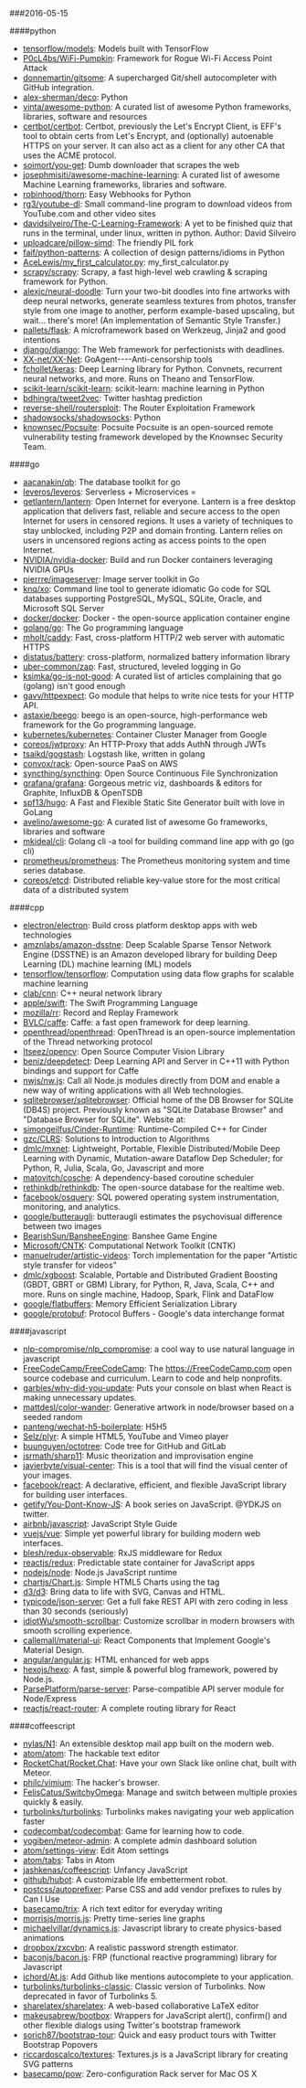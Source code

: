 ###2016-05-15

####python
* [tensorflow/models](https://github.com/tensorflow/models): Models built with TensorFlow
* [P0cL4bs/WiFi-Pumpkin](https://github.com/P0cL4bs/WiFi-Pumpkin): Framework for Rogue Wi-Fi Access Point Attack
* [donnemartin/gitsome](https://github.com/donnemartin/gitsome): A supercharged Git/shell autocompleter with GitHub integration.
* [alex-sherman/deco](https://github.com/alex-sherman/deco): Python
* [vinta/awesome-python](https://github.com/vinta/awesome-python): A curated list of awesome Python frameworks, libraries, software and resources
* [certbot/certbot](https://github.com/certbot/certbot): Certbot, previously the Let's Encrypt Client, is EFF's tool to obtain certs from Let's Encrypt, and (optionally) autoenable HTTPS on your server. It can also act as a client for any other CA that uses the ACME protocol.
* [soimort/you-get](https://github.com/soimort/you-get): Dumb downloader that scrapes the web
* [josephmisiti/awesome-machine-learning](https://github.com/josephmisiti/awesome-machine-learning): A curated list of awesome Machine Learning frameworks, libraries and software.
* [robinhood/thorn](https://github.com/robinhood/thorn): Easy Webhooks for Python
* [rg3/youtube-dl](https://github.com/rg3/youtube-dl): Small command-line program to download videos from YouTube.com and other video sites
* [davidsilveiro/The-C-Learning-Framework](https://github.com/davidsilveiro/The-C-Learning-Framework): A yet to be finished quiz that runs in the terminal, under linux, written in python. Author: David Silveiro
* [uploadcare/pillow-simd](https://github.com/uploadcare/pillow-simd): The friendly PIL fork
* [faif/python-patterns](https://github.com/faif/python-patterns): A collection of design patterns/idioms in Python
* [AceLewis/my_first_calculator.py](https://github.com/AceLewis/my_first_calculator.py): my_first_calculator.py
* [scrapy/scrapy](https://github.com/scrapy/scrapy): Scrapy, a fast high-level web crawling & scraping framework for Python.
* [alexjc/neural-doodle](https://github.com/alexjc/neural-doodle): Turn your two-bit doodles into fine artworks with deep neural networks, generate seamless textures from photos, transfer style from one image to another, perform example-based upscaling, but wait... there's more! (An implementation of Semantic Style Transfer.)
* [pallets/flask](https://github.com/pallets/flask): A microframework based on Werkzeug, Jinja2 and good intentions
* [django/django](https://github.com/django/django): The Web framework for perfectionists with deadlines.
* [XX-net/XX-Net](https://github.com/XX-net/XX-Net): GoAgent----Anti-censorship tools
* [fchollet/keras](https://github.com/fchollet/keras): Deep Learning library for Python. Convnets, recurrent neural networks, and more. Runs on Theano and TensorFlow.
* [scikit-learn/scikit-learn](https://github.com/scikit-learn/scikit-learn): scikit-learn: machine learning in Python
* [bdhingra/tweet2vec](https://github.com/bdhingra/tweet2vec): Twitter hashtag prediction
* [reverse-shell/routersploit](https://github.com/reverse-shell/routersploit): The Router Exploitation Framework
* [shadowsocks/shadowsocks](https://github.com/shadowsocks/shadowsocks): Python
* [knownsec/Pocsuite](https://github.com/knownsec/Pocsuite): Pocsuite Pocsuite is an open-sourced remote vulnerability testing framework developed by the Knownsec Security Team.

####go
* [aacanakin/qb](https://github.com/aacanakin/qb): The database toolkit for go
* [leveros/leveros](https://github.com/leveros/leveros): Serverless + Microservices = 
* [getlantern/lantern](https://github.com/getlantern/lantern): Open Internet for everyone. Lantern is a free desktop application that delivers fast, reliable and secure access to the open Internet for users in censored regions. It uses a variety of techniques to stay unblocked, including P2P and domain fronting. Lantern relies on users in uncensored regions acting as access points to the open Internet.
* [NVIDIA/nvidia-docker](https://github.com/NVIDIA/nvidia-docker): Build and run Docker containers leveraging NVIDIA GPUs
* [pierrre/imageserver](https://github.com/pierrre/imageserver): Image server toolkit in Go
* [knq/xo](https://github.com/knq/xo): Command line tool to generate idiomatic Go code for SQL databases supporting PostgreSQL, MySQL, SQLite, Oracle, and Microsoft SQL Server
* [docker/docker](https://github.com/docker/docker): Docker - the open-source application container engine
* [golang/go](https://github.com/golang/go): The Go programming language
* [mholt/caddy](https://github.com/mholt/caddy): Fast, cross-platform HTTP/2 web server with automatic HTTPS
* [distatus/battery](https://github.com/distatus/battery): cross-platform, normalized battery information library
* [uber-common/zap](https://github.com/uber-common/zap): Fast, structured, leveled logging in Go
* [ksimka/go-is-not-good](https://github.com/ksimka/go-is-not-good): A curated list of articles complaining that go (golang) isn't good enough
* [gavv/httpexpect](https://github.com/gavv/httpexpect): Go module that helps to write nice tests for your HTTP API.
* [astaxie/beego](https://github.com/astaxie/beego): beego is an open-source, high-performance web framework for the Go programming language.
* [kubernetes/kubernetes](https://github.com/kubernetes/kubernetes): Container Cluster Manager from Google
* [coreos/jwtproxy](https://github.com/coreos/jwtproxy): An HTTP-Proxy that adds AuthN through JWTs
* [tsaikd/gogstash](https://github.com/tsaikd/gogstash): Logstash like, written in golang
* [convox/rack](https://github.com/convox/rack): Open-source PaaS on AWS
* [syncthing/syncthing](https://github.com/syncthing/syncthing): Open Source Continuous File Synchronization
* [grafana/grafana](https://github.com/grafana/grafana): Gorgeous metric viz, dashboards & editors for Graphite, InfluxDB & OpenTSDB
* [spf13/hugo](https://github.com/spf13/hugo): A Fast and Flexible Static Site Generator built with love in GoLang
* [avelino/awesome-go](https://github.com/avelino/awesome-go): A curated list of awesome Go frameworks, libraries and software
* [mkideal/cli](https://github.com/mkideal/cli): Golang cli -a tool for building command line app with go (go cli)
* [prometheus/prometheus](https://github.com/prometheus/prometheus): The Prometheus monitoring system and time series database.
* [coreos/etcd](https://github.com/coreos/etcd): Distributed reliable key-value store for the most critical data of a distributed system

####cpp
* [electron/electron](https://github.com/electron/electron): Build cross platform desktop apps with web technologies
* [amznlabs/amazon-dsstne](https://github.com/amznlabs/amazon-dsstne): Deep Scalable Sparse Tensor Network Engine (DSSTNE) is an Amazon developed library for building Deep Learning (DL) machine learning (ML) models
* [tensorflow/tensorflow](https://github.com/tensorflow/tensorflow): Computation using data flow graphs for scalable machine learning
* [clab/cnn](https://github.com/clab/cnn): C++ neural network library
* [apple/swift](https://github.com/apple/swift): The Swift Programming Language
* [mozilla/rr](https://github.com/mozilla/rr): Record and Replay Framework
* [BVLC/caffe](https://github.com/BVLC/caffe): Caffe: a fast open framework for deep learning.
* [openthread/openthread](https://github.com/openthread/openthread): OpenThread is an open-source implementation of the Thread networking protocol
* [Itseez/opencv](https://github.com/Itseez/opencv): Open Source Computer Vision Library
* [beniz/deepdetect](https://github.com/beniz/deepdetect): Deep Learning API and Server in C++11 with Python bindings and support for Caffe
* [nwjs/nw.js](https://github.com/nwjs/nw.js): Call all Node.js modules directly from DOM and enable a new way of writing applications with all Web technologies.
* [sqlitebrowser/sqlitebrowser](https://github.com/sqlitebrowser/sqlitebrowser): Official home of the DB Browser for SQLite (DB4S) project. Previously known as "SQLite Database Browser" and "Database Browser for SQLite". Website at:
* [simongeilfus/Cinder-Runtime](https://github.com/simongeilfus/Cinder-Runtime): Runtime-Compiled C++ for Cinder
* [gzc/CLRS](https://github.com/gzc/CLRS): Solutions to Introduction to Algorithms
* [dmlc/mxnet](https://github.com/dmlc/mxnet): Lightweight, Portable, Flexible Distributed/Mobile Deep Learning with Dynamic, Mutation-aware Dataflow Dep Scheduler; for Python, R, Julia, Scala, Go, Javascript and more
* [matovitch/cosche](https://github.com/matovitch/cosche): A dependency-based coroutine scheduler
* [rethinkdb/rethinkdb](https://github.com/rethinkdb/rethinkdb): The open-source database for the realtime web.
* [facebook/osquery](https://github.com/facebook/osquery): SQL powered operating system instrumentation, monitoring, and analytics.
* [google/butteraugli](https://github.com/google/butteraugli): butteraugli estimates the psychovisual difference between two images
* [BearishSun/BansheeEngine](https://github.com/BearishSun/BansheeEngine): Banshee Game Engine
* [Microsoft/CNTK](https://github.com/Microsoft/CNTK): Computational Network Toolkit (CNTK)
* [manuelruder/artistic-videos](https://github.com/manuelruder/artistic-videos): Torch implementation for the paper "Artistic style transfer for videos"
* [dmlc/xgboost](https://github.com/dmlc/xgboost): Scalable, Portable and Distributed Gradient Boosting (GBDT, GBRT or GBM) Library, for Python, R, Java, Scala, C++ and more. Runs on single machine, Hadoop, Spark, Flink and DataFlow
* [google/flatbuffers](https://github.com/google/flatbuffers): Memory Efficient Serialization Library
* [google/protobuf](https://github.com/google/protobuf): Protocol Buffers - Google's data interchange format

####javascript
* [nlp-compromise/nlp_compromise](https://github.com/nlp-compromise/nlp_compromise): a cool way to use natural language in javascript
* [FreeCodeCamp/FreeCodeCamp](https://github.com/FreeCodeCamp/FreeCodeCamp): The https://FreeCodeCamp.com open source codebase and curriculum. Learn to code and help nonprofits.
* [garbles/why-did-you-update](https://github.com/garbles/why-did-you-update): Puts your console on blast when React is making unnecessary updates.
* [mattdesl/color-wander](https://github.com/mattdesl/color-wander): Generative artwork in node/browser based on a seeded random
* [panteng/wechat-h5-boilerplate](https://github.com/panteng/wechat-h5-boilerplate): H5H5
* [Selz/plyr](https://github.com/Selz/plyr): A simple HTML5, YouTube and Vimeo player
* [buunguyen/octotree](https://github.com/buunguyen/octotree): Code tree for GitHub and GitLab
* [jsrmath/sharp11](https://github.com/jsrmath/sharp11): Music theorization and improvisation engine
* [javierbyte/visual-center](https://github.com/javierbyte/visual-center): This is a tool that will find the visual center of your images.
* [facebook/react](https://github.com/facebook/react): A declarative, efficient, and flexible JavaScript library for building user interfaces.
* [getify/You-Dont-Know-JS](https://github.com/getify/You-Dont-Know-JS): A book series on JavaScript. @YDKJS on twitter.
* [airbnb/javascript](https://github.com/airbnb/javascript): JavaScript Style Guide
* [vuejs/vue](https://github.com/vuejs/vue): Simple yet powerful library for building modern web interfaces.
* [blesh/redux-observable](https://github.com/blesh/redux-observable): RxJS middleware for Redux
* [reactjs/redux](https://github.com/reactjs/redux): Predictable state container for JavaScript apps
* [nodejs/node](https://github.com/nodejs/node): Node.js JavaScript runtime
* [chartjs/Chart.js](https://github.com/chartjs/Chart.js): Simple HTML5 Charts using the <canvas> tag
* [d3/d3](https://github.com/d3/d3): Bring data to life with SVG, Canvas and HTML.
* [typicode/json-server](https://github.com/typicode/json-server): Get a full fake REST API with zero coding in less than 30 seconds (seriously)
* [idiotWu/smooth-scrollbar](https://github.com/idiotWu/smooth-scrollbar): Customize scrollbar in modern browsers with smooth scrolling experience.
* [callemall/material-ui](https://github.com/callemall/material-ui): React Components that Implement Google's Material Design.
* [angular/angular.js](https://github.com/angular/angular.js): HTML enhanced for web apps
* [hexojs/hexo](https://github.com/hexojs/hexo): A fast, simple & powerful blog framework, powered by Node.js.
* [ParsePlatform/parse-server](https://github.com/ParsePlatform/parse-server): Parse-compatible API server module for Node/Express
* [reactjs/react-router](https://github.com/reactjs/react-router): A complete routing library for React

####coffeescript
* [nylas/N1](https://github.com/nylas/N1): An extensible desktop mail app built on the modern web.
* [atom/atom](https://github.com/atom/atom): The hackable text editor
* [RocketChat/Rocket.Chat](https://github.com/RocketChat/Rocket.Chat): Have your own Slack like online chat, built with Meteor.
* [philc/vimium](https://github.com/philc/vimium): The hacker's browser.
* [FelisCatus/SwitchyOmega](https://github.com/FelisCatus/SwitchyOmega): Manage and switch between multiple proxies quickly & easily.
* [turbolinks/turbolinks](https://github.com/turbolinks/turbolinks): Turbolinks makes navigating your web application faster
* [codecombat/codecombat](https://github.com/codecombat/codecombat): Game for learning how to code.
* [yogiben/meteor-admin](https://github.com/yogiben/meteor-admin): A complete admin dashboard solution
* [atom/settings-view](https://github.com/atom/settings-view): Edit Atom settings
* [atom/tabs](https://github.com/atom/tabs): Tabs in Atom
* [jashkenas/coffeescript](https://github.com/jashkenas/coffeescript): Unfancy JavaScript
* [github/hubot](https://github.com/github/hubot): A customizable life embetterment robot.
* [postcss/autoprefixer](https://github.com/postcss/autoprefixer): Parse CSS and add vendor prefixes to rules by Can I Use
* [basecamp/trix](https://github.com/basecamp/trix): A rich text editor for everyday writing
* [morrisjs/morris.js](https://github.com/morrisjs/morris.js): Pretty time-series line graphs
* [michaelvillar/dynamics.js](https://github.com/michaelvillar/dynamics.js): Javascript library to create physics-based animations
* [dropbox/zxcvbn](https://github.com/dropbox/zxcvbn): A realistic password strength estimator.
* [baconjs/bacon.js](https://github.com/baconjs/bacon.js): FRP (functional reactive programming) library for Javascript
* [ichord/At.js](https://github.com/ichord/At.js): Add Github like mentions autocomplete to your application.
* [turbolinks/turbolinks-classic](https://github.com/turbolinks/turbolinks-classic): Classic version of Turbolinks. Now deprecated in favor of Turbolinks 5.
* [sharelatex/sharelatex](https://github.com/sharelatex/sharelatex): A web-based collaborative LaTeX editor
* [makeusabrew/bootbox](https://github.com/makeusabrew/bootbox): Wrappers for JavaScript alert(), confirm() and other flexible dialogs using Twitter's bootstrap framework
* [sorich87/bootstrap-tour](https://github.com/sorich87/bootstrap-tour): Quick and easy product tours with Twitter Bootstrap Popovers
* [riccardoscalco/textures](https://github.com/riccardoscalco/textures): Textures.js is a JavaScript library for creating SVG patterns
* [basecamp/pow](https://github.com/basecamp/pow): Zero-configuration Rack server for Mac OS X
